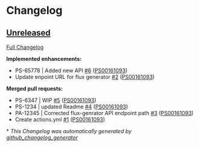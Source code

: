 # Changelog

## [Unreleased](https://github.com/PS00161093/spring-boot-reactive-webflux/tree/HEAD)

[Full Changelog](https://github.com/PS00161093/spring-boot-reactive-webflux/compare/2561b5f603e94949d006f867ab0702def810eb5b...HEAD)

**Implemented enhancements:**

- PS-65778 | Added new API [\#6](https://github.com/PS00161093/spring-boot-reactive-webflux/pull/6) ([PS00161093](https://github.com/PS00161093))
- Update enpoint URL for flux generator [\#2](https://github.com/PS00161093/spring-boot-reactive-webflux/pull/2) ([PS00161093](https://github.com/PS00161093))

**Merged pull requests:**

- PS-6347 | WIP [\#5](https://github.com/PS00161093/spring-boot-reactive-webflux/pull/5) ([PS00161093](https://github.com/PS00161093))
- PS-1234 | updated Readme [\#4](https://github.com/PS00161093/spring-boot-reactive-webflux/pull/4) ([PS00161093](https://github.com/PS00161093))
- PA-12345 | Corrected flux-genrator API endpoint path [\#3](https://github.com/PS00161093/spring-boot-reactive-webflux/pull/3) ([PS00161093](https://github.com/PS00161093))
- Create actions.yml [\#1](https://github.com/PS00161093/spring-boot-reactive-webflux/pull/1) ([PS00161093](https://github.com/PS00161093))



\* *This Changelog was automatically generated by [github_changelog_generator](https://github.com/github-changelog-generator/github-changelog-generator)*
